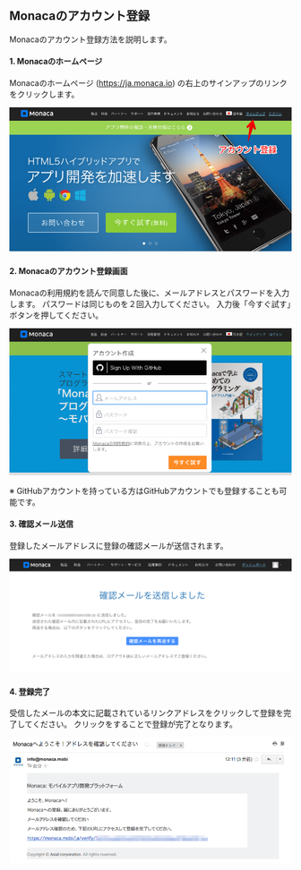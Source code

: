 ## Monacaのアカウント登録

Monacaのアカウント登録方法を説明します。

#### 1. Monacaのホームページ

Monacaのホームページ (<https://ja.monaca.io>) の右上のサインアップのリンクをクリックします。

![](./images/2/monaca_registration_000.png)

#### 2. Monacaのアカウント登録画面

Monacaの利用規約を読んで同意した後に、メールアドレスとパスワードを入力します。
パスワードは同じものを２回入力してください。
入力後「今すぐ試す」ボタンを押してください。

![](./images/2/monaca_registration_001.png)

※ GitHubアカウントを持っている方はGitHubアカウントでも登録することも可能です。

#### 3. 確認メール送信

登録したメールアドレスに登録の確認メールが送信されます。

![](./images/2/monaca_registration_002.png)

#### 4. 登録完了

受信したメールの本文に記載されているリンクアドレスをクリックして登録を完了してください。
クリックをすることで登録が完了となります。

![](./images/2/monaca_registration_003.png)
